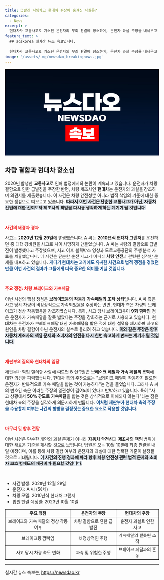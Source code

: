 ```yaml
---
title: 급발진 사망사고 현대차 주장에 숨겨진 사실은?
categories:
  - News
excerpt: >
  현대차가 교통사고로 기소된 운전자의 무죄 판결에 항소하며, 운전자 과실 주장을 내세우고 있다. 급발진 의혹에 대한 감정 결과를 바탕으로 사고 원인이 운전자의 실수라고 반박한 현대차와, 이를 반박하는 변호인의 주장이 충돌하고 있다. 10월 10일 판결을 앞두고 갈등이 심화되고 있다.
feature_text: >
  ## adskorea 실시간 뉴스 속보입니다.

  현대차가 교통사고로 기소된 운전자의 무죄 판결에 항소하며, 운전자 과실 주장을 내세우고 있다. 급발진 의혹에 대한 감정 결과를 바탕으로 사고 원인이 운전자의 실수라고 반박한 현대차와, 이를 반박하는 변호인의 주장이 충돌하고 있다. 10월 10일 판결을 앞두고 갈등이 심화되고 있다.
image: '/assets/img/newsdao_breakingnews.jpg'
---
```


<p><img src="/assets/img/newsdao_breakingnews.jpg" alt="adskorea 속보" /></p>

<h2 data-ke-size="size26">차량 결함과 현대차 항소심</h2>

<p data-ke-size="size16">2020년 발생한 <b>교통사고</b>로 인해 법정에서의 논란이 계속되고 있습니다. 운전자가 차량 결함으로 인한 급발진을 주장한 반면, 차량 제조사인 <b>현대차</b>는 운전자의 과실을 강조하며 의견서를 제출했습니다. 이 사건은 차량 안전성뿐 아니라 법적 책임의 기준에 대한 중요한 쟁점으로 떠오르고 있습니다. <b><span style="background-color: #21538527;">따라서 이번 사건은 단순한 교통사고가 아닌, 자동차 산업에 대한 신뢰도와 제조사의 책임을 다시금 생각하게 하는 계기가 될 것입니다.</span></b></p>

<p data-ke-size="size16">&nbsp;</p>

<p><b><span style="color: #ee2323;">사건의 배경과 경과</span></b></p>

<p data-ke-size="size16">사고는 <b>2020년 12월 29일</b>에 발생했습니다. A 씨는 <b>2010년식 현대차 그랜저</b>를 운전하던 중 대학 경비원을 사고로 치어 사망하게 만들었습니다. A 씨는 차량의 결함으로 급발진이 발생했다고 주장했으며, 사고 이후 블랙박스 영상과 도로교통공단의 주행 분석 자료를 제출했습니다. 이 사건은 단순한 운전 사고가 아니라 <b>차량 안전</b>과 관련된 심각한 문제를 내포하고 있습니다. <b><span style="color: #1a5490;">게다가 현대차는 과거에도 유사한 사건으로 법적 쟁점을 겪었던 만큼 이번 사건의 결과가 그들에게 더욱 중요한 의미를 지닐 것입니다.</span></b></p>

<p data-ke-size="size16">&nbsp;</p>

<p><b><span style="color: #ee2323;">주요 쟁점: 차량 브레이크와 가속페달</span></b></p>

<p data-ke-size="size16">이번 사건의 핵심 쟁점은 <b>브레이크등의 작동</b>과 <b>가속페달의 조작 상태</b>입니다. A 씨 측은 사고 당시 차량이 비정상적으로 가속되었음을 주장하는 반면, 현대차 측은 차량의 브레이크가 정상 작동했음을 강조하였습니다. 특히, 사고 당시 브레이크등이 <b>9회 깜빡인</b> 점은 운전자가 가속페달을 잘못 밟았다는 주장을 강화하는 근거로 사용되고 있습니다. 현대차는 운전자가 브레이크페달 대신 가속페달을 밟은 것에 대한 설명을 제시하며 사고의 원인을 차량 결함이 아닌 운전자의 실수로 돌리려 하고 있습니다. <b><span style="background-color: #21538527;">이와 같은 주장은 향후 자동차 제조사의 책임 문제와 소비자의 안전을 다시 한번 숙고하게 만드는 계기가 될 것입니다.</span></b></p>

<p data-ke-size="size16">&nbsp;</p>

<p><b><span style="color: #ee2323;">재판부의 질의와 현대차의 입장</span></b></p>

<p data-ke-size="size16">재판부가 직접 질의한 사항에 따르면 B 연구원은 <b>브레이크 페달과 가속 페달의 조작</b>에 대한 의견을 피력했습니다. 현대차 측의 주장으로는 "브레이크 페달이 작동하지 않으면 운전자가 반복적으로 가속 페달을 밟는 것이 가능하다"는 점을 들었습니다. 그러나 A 씨의 변호인 측은 이러한 주장의 일관성이 결여되어 있다고 반박하고 있습니다. 특히 "사고 상황에서 <b>50% 강도로 가속페달</b>을 밟는 것은 상식적으로 이해되지 않는다"라는 점은 현대차 측의 주장을 심각하게 의문시하게 만듭니다. <b><span style="color: #1a5490;">이처럼 재판부가 현대차 측의 주장을 수용할지 여부는 사건의 향방을 결정짓는 중요한 요소로 작용할 것입니다.</span></b></p>

<p data-ke-size="size16">&nbsp;</p>

<p><b><span style="color: #ee2323;">마무리 및 향후 전망</span></b></p>

<p data-ke-size="size16">이번 사건은 단순한 개인의 과실 문제가 아니라 <b>자동차 안전성</b>과 <b>제조사의 책임</b> 범위에 대한 새로운 기준을 제시할 것으로 보입니다. 법원은 오는 10월 10일에 최종 판결을 내릴 예정이며, 이를 통해 차량 결함 여부와 운전자의 과실에 대한 명확한 기준이 설정될 것으로 기대됩니다. <b><span style="background-color: #21538527;">이 사건의 진행 경과에 따라 향후 차량 안전성 관련 법적 문제와 소비자 보호 법제도의 재정비가 필요할 것입니다.</span></b></p>

<p data-ke-size="size16">&nbsp;</p>

<ul>
    <li>사건 발생: 2020년 12월 29일</li>
    <li>운전자: A 씨 (56세)</li>
    <li>차량 모델: 2010년식 현대차 그랜저</li>
    <li>법원 판결 예정일: 2023년 10월 10일</li>
</ul>

<table style="width: 100%; border-collapse: collapse;" border="1">
    <tbody>
        <tr>
            <td style="text-align: center; height: 17px;"><b>주요 쟁점</b></td>
            <td style="text-align: center; height: 17px;"><b>운전자의 주장</b></td>
            <td style="text-align: center; height: 17px;"><b>현대차의 주장</b></td>
        </tr>
        <tr>
            <td style="text-align: center; height: 17px;">브레이크와 가속 페달의 정상 작동 여부</td>
            <td style="text-align: center; height: 17px;">차량 결함으로 인한 급발진</td>
            <td style="text-align: center; height: 17px;">운전자 과실로 인한 사고</td>
        </tr>
        <tr>
            <td style="text-align: center; height: 17px;">브레이크등 깜빡임</td>
            <td style="text-align: center; height: 17px;">비정상적인 주행</td>
            <td style="text-align: center; height: 17px;">가속페달의 잘못된 조작</td>
        </tr>
        <tr>
            <td style="text-align: center; height: 17px;">사고 당시 차량 속도 변화</td>
            <td style="text-align: center; height: 17px;">과속 및 위험한 주행</td>
            <td style="text-align: center; height: 17px;">브레이크 페달과의 혼동</td>
        </tr>
    </tbody>
</table>

<hr />
실시간 뉴스 속보는, <a href="https://newsdao.kr" rel="dofollow">https://newsdao.kr</a>


